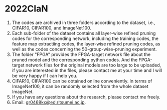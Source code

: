 # 2022CIaN

1. The codes are archived in three folders according to the dataset, i.e., CIFAR10, CIFAR100, and ImageNet100.
2. Each sub-folder of the dataset contains all layer-wise refined pruning codes for the corresponding network, including the training codes, the feature map extractiing codes, the layer-wise refined pruning codes, as well as the codes concerning the 50-group-wise-pruning experiment.
3. The folder "FPGA" provides the FPGA-target network file about the pruned model and the corresponding python codes. And the FPGA-target network files for the original models are too large to be uploaded, if you are interested in the files, please contact me at your time and I will be very happy if I can help you.
4. CIFAR10, CIFAR100 can be obtained online conveniently. In terms of ImageNet100, it can be randomly selected from the whole dataset ImageNet.
5. If you have any questions about the research, please contact me freely.
6. Email: gr0468kx@ed.ritsumei.ac.jp.

